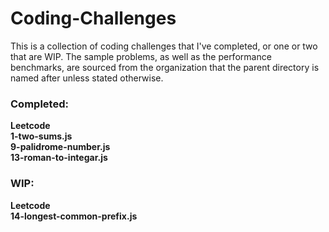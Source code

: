 # Coding-Challenges

This is a collection of coding challenges that I've completed, or one or two that are WIP. The sample problems, as well as the performance benchmarks, are sourced from the organization that the parent directory is named after unless stated otherwise.


### Completed:
<strong> Leetcode <strong> \
1-two-sums.js \
9-palidrome-number.js \
13-roman-to-integar.js 


### WIP:
<strong> Leetcode <strong> \
14-longest-common-prefix.js 